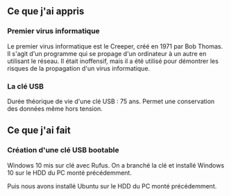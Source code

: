 ## Ce que j'ai appris

### Premier virus informatique

Le premier virus informatique est le Creeper, créé en 1971 par Bob Thomas. Il s'agit d'un programme qui se propage d'un ordinateur à un autre en utilisant le réseau. Il était inoffensif, mais il a été utilisé pour démontrer les risques de la propagation d'un virus informatique.

### La clé USB 

Durée théorique de vie d'une clé USB : 75 ans.
Permet une conservation des données même hors tension.

## Ce que j'ai fait

### Création d'une clé USB bootable

Windows 10 mis sur clé avec Rufus.
On a branché la clé et installé Windows 10 sur le HDD du PC monté précédemment.

Puis nous avons installé Ubuntu sur le HDD du PC monté précédemment.
